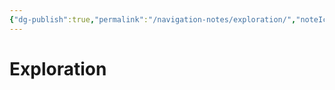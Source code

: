 ```yaml
---
{"dg-publish":true,"permalink":"/navigation-notes/exploration/","noteIcon":"","created":"2025-10-09T21:04:30.362+02:00","updated":"2025-10-09T21:17:54.203+02:00"}
---
```


# Exploration






































